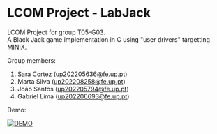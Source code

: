 # LCOM Project - LabJack

LCOM Project for group T05-G03.<br>
A Black Jack game implementation in C using "user drivers" targetting MINIX.

Group members: 

1. Sara Cortez     (up202205636@fe.up.pt)
2. Marta Silva     (up202208258@fe.up.pt)
3. João Santos     (up202205794@fe.up.pt)
4. Gabriel Lima    (up202206693@fe.up.pt)

Demo:

[![DEMO](https://i3.ytimg.com/vi/J7PhnhxABgM/hqdefault.jpg)](https://www.youtube.com/watch?v=J7PhnhxABgM "Everything Is AWESOME")
